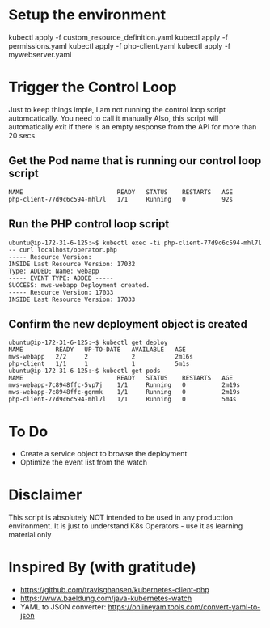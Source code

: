 # Setup the environment
kubectl apply -f custom_resource_definition.yaml
kubectl apply -f permissions.yaml
kubectl apply -f php-client.yaml
kubectl apply -f mywebserver.yaml

# Trigger the Control Loop
Just to keep things imple, I am not running the control loop script automcatically. You need to call it manually
Also, this script will automatically exit if there is an empty response from the API for more than 20 secs.

## Get the Pod name that is running our control loop script
```ubuntu@ip-172-31-6-125:~$ kubectl get pods
NAME                          READY   STATUS    RESTARTS   AGE
php-client-77d9c6c594-mhl7l   1/1     Running   0          92s
```

## Run the PHP control loop script
```
ubuntu@ip-172-31-6-125:~$ kubectl exec -ti php-client-77d9c6c594-mhl7l -- curl localhost/operator.php
----- Resource Version: 
INSIDE Last Resource Version: 17032
Type: ADDED; Name: webapp
----- EVENT TYPE: ADDED -----
SUCCESS: mws-webapp Deployment created.
----- Resource Version: 17033
INSIDE Last Resource Version: 17033
```

## Confirm the new deployment object is created
```
ubuntu@ip-172-31-6-125:~$ kubectl get deploy
NAME         READY   UP-TO-DATE   AVAILABLE   AGE
mws-webapp   2/2     2            2           2m16s
php-client   1/1     1            1           5m1s
ubuntu@ip-172-31-6-125:~$ kubectl get pods
NAME                          READY   STATUS    RESTARTS   AGE
mws-webapp-7c8948ffc-5vp7j    1/1     Running   0          2m19s
mws-webapp-7c8948ffc-gqnmk    1/1     Running   0          2m19s
php-client-77d9c6c594-mhl7l   1/1     Running   0          5m4s
```

# To Do
+ Create a service object to browse the deployment
+ Optimize the event list from the watch

# Disclaimer
This script is absolutely NOT intended to be used in any production environment. It is just to understand K8s Operators - use it as learning material only

# Inspired By (with gratitude)
+ https://github.com/travisghansen/kubernetes-client-php
+ https://www.baeldung.com/java-kubernetes-watch
+ YAML to JSON converter: https://onlineyamltools.com/convert-yaml-to-json
